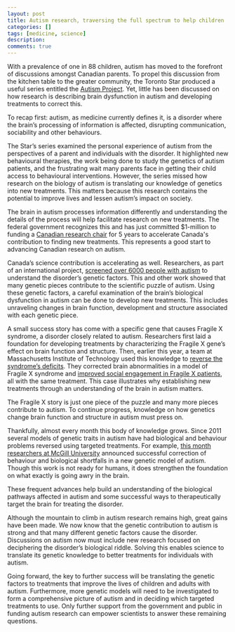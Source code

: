 ```yaml
---
layout: post
title: Autism research, traversing the full spectrum to help children
categories: []
tags: [medicine, science]
description: 
comments: true
---
```


With a prevalence of one in 88 children, autism has moved to the forefront of discussions amongst Canadian parents. To propel this discussion from the kitchen table to the greater community, the Toronto Star produced a useful series entitled the <a href="http://www.thestar.com/news/world/autismproject" title="Autism Project" target="_blank">Autism Project</a>. Yet, little has been discussed on how research is describing brain dysfunction in autism and developing treatments to correct this.

To recap first: autism, as medicine currently defines it, is a disorder where the brain’s processing of information is affected, disrupting communication, sociability and other behaviours.

The Star’s series examined the personal experience of autism from the perspectives of a parent and individuals with the disorder. It highlighted new behavioural therapies, the work being done to study the genetics of autism patients, and the frustrating wait many parents face in getting their child access to behavioural interventions. However, the series missed how research on the biology of autism is translating our knowledge of genetics into new treatments. This matters because this research contains the potential to improve lives and lessen autism’s impact on society.

The brain in autism processes information differently and understanding the details of the process will help facilitate research on new treatments. The federal government recognizes this and has just committed $1-million to funding a <a href="http://www.cihr-irsc.gc.ca/e/46009.html" title="CIHR announcement" target="_blank">Canadian research chair</a> for 5 years to accelerate Canada's contribution to finding new treatments. This represents a good start to advancing Canadian research on autism.

Canada’s science contribution is accelerating as well. Researchers, as part of an international project, <a href="http://www.ontariogenomics.ca/research/project/44" title="Scherer Screening" target="_blank">screened over 6000 people with autism</a> to understand the disorder’s genetic factors. This and other work showed that many genetic pieces contribute to the scientific puzzle of autism. Using these genetic factors, a careful examination of the brain’s biological dysfunction in autism can be done to develop new treatments. This includes unraveling changes in brain function, development and structure associated with each genetic piece.

A small success story has come with a specific gene that causes Fragile X syndrome, a disorder closely related to autism. Researchers first laid a foundation for developing treatments by characterizing the Fragile X gene’s effect on brain function and structure. Then, earlier this year, a team at Massachusetts Institute of Technology used this knowledge to <a href="http://stm.sciencemag.org/content/4/152/152ra128.abstract" title="FXS Reversal" target="_blank">reverse the syndrome’s deficits</a>. They corrected brain abnormalities in a model of Fragile X syndrome and <a href="http://stm.sciencemag.org/content/4/152/152ra127" title="FXS phase 2 trial article" target="_blank">improved social engagement in Fragile X patients</a>, all with the same treatment. This case illustrates why establishing new treatments through an understanding of the brain in autism matters.

The Fragile X story is just one piece of the puzzle and many more pieces contribute to autism. To continue progress, knowledge on how genetics change brain function and structure in autism must press on.

Thankfully, almost every month this body of knowledge grows. Since 2011 several models of genetic traits in autism have had biological and behaviour problems reversed using targeted treatments. For example, <a href="http://www.ncbi.nlm.nih.gov/pubmed?term=Autism-related%20deficits%20via%20dysregulated%20eIF4E-dependent%20translational%20control" title="McGill Autism" target="_blank">this month researchers at McGill University</a> announced successful correction of behaviour and biological shortfalls in a new genetic model of autism. Though this work is not ready for humans, it does strengthen the foundation on what exactly is going awry in the brain.

These frequent advances help build an understanding of the biological pathways affected in autism and some successful ways to therapeutically target the brain for treating the disorder.

Although the mountain to climb in autism research remains high, great gains have been made. We now know that the genetic contribution to autism is strong and that many different genetic factors cause the disorder. Discussions on autism now must include new research focused on deciphering the disorder’s biological riddle. Solving this enables science to translate its genetic knowledge to better treatments for individuals with autism.

Going forward, the key to further success will be translating the genetic factors to treatments that improve the lives of children and adults with autism. Furthermore, more genetic models will need to be investigated to form a comprehensive picture of autism and in deciding which targeted treatments to use. Only further support from the government and public in funding autism research can empower scientists to answer these remaining questions.